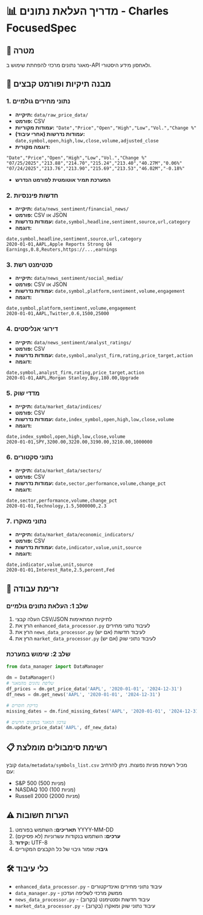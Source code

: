 # 📊 מדריך העלאת נתונים - Charles FocusedSpec

## 🎯 מטרה
מאגר נתונים מרכזי להפחתת שימוש ב-API ולאחסון מידע היסטורי.

## 📁 מבנה תיקיות ופורמט קבצים

### 1. **נתוני מחירים גולמיים**
- **תיקייה:** `data/raw_price_data/`
- **פורמט:** CSV
- **עמודות מקוריות:** `"Date","Price","Open","High","Low","Vol.","Change %"`
- **עמודות נדרשות (אחרי עיבוד):** `date,symbol,open,high,low,close,volume,adjusted_close`
- **דוגמה מקורית:**
```csv
"Date","Price","Open","High","Low","Vol.","Change %"
"07/25/2025","213.88","214.70","215.24","213.40","40.27M","0.06%"
"07/24/2025","213.76","213.90","215.69","213.53","46.02M","-0.18%"
```
- **המערכת תמיר אוטומטית לפורמט הנדרש**

### 2. **חדשות פיננסיות**
- **תיקייה:** `data/news_sentiment/financial_news/`
- **פורמט:** CSV או JSON
- **עמודות נדרשות:** `date,symbol,headline,sentiment,source,url,category`
- **דוגמה:**
```csv
date,symbol,headline,sentiment,source,url,category
2020-01-01,AAPL,Apple Reports Strong Q4 Earnings,0.8,Reuters,https://...,earnings
```

### 3. **סנטימנט רשת**
- **תיקייה:** `data/news_sentiment/social_media/`
- **פורמט:** CSV או JSON
- **עמודות נדרשות:** `date,symbol,platform,sentiment,volume,engagement`
- **דוגמה:**
```csv
date,symbol,platform,sentiment,volume,engagement
2020-01-01,AAPL,Twitter,0.6,1500,25000
```

### 4. **דירוגי אנליסטים**
- **תיקייה:** `data/news_sentiment/analyst_ratings/`
- **פורמט:** CSV
- **עמודות נדרשות:** `date,symbol,analyst_firm,rating,price_target,action`
- **דוגמה:**
```csv
date,symbol,analyst_firm,rating,price_target,action
2020-01-01,AAPL,Morgan Stanley,Buy,180.00,Upgrade
```

### 5. **מדדי שוק**
- **תיקייה:** `data/market_data/indices/`
- **פורמט:** CSV
- **עמודות נדרשות:** `date,index_symbol,open,high,low,close,volume`
- **דוגמה:**
```csv
date,index_symbol,open,high,low,close,volume
2020-01-01,SPY,3200.00,3220.00,3190.00,3210.00,1000000
```

### 6. **נתוני סקטורים**
- **תיקייה:** `data/market_data/sectors/`
- **פורמט:** CSV
- **עמודות נדרשות:** `date,sector,performance,volume,change_pct`
- **דוגמה:**
```csv
date,sector,performance,volume,change_pct
2020-01-01,Technology,1.5,5000000,2.3
```

### 7. **נתוני מאקרו**
- **תיקייה:** `data/market_data/economic_indicators/`
- **פורמט:** CSV
- **עמודות נדרשות:** `date,indicator,value,unit,source`
- **דוגמה:**
```csv
date,indicator,value,unit,source
2020-01-01,Interest_Rate,2.5,percent,Fed
```

## 🔄 זרימת עבודה

### שלב 1: העלאת נתונים גולמיים
1. העלה קבצי CSV/JSON לתיקיות המתאימות
2. הרץ את `enhanced_data_processor.py` לעיבוד נתוני מחירים
3. הרץ את `news_data_processor.py` לעיבוד חדשות (אם יש)
4. הרץ את `market_data_processor.py` לעיבוד נתוני שוק (אם יש)

### שלב 2: שימוש במערכת
```python
from data_manager import DataManager

dm = DataManager()
# שליפת נתונים מהמאגר
df_prices = dm.get_price_data('AAPL', '2020-01-01', '2024-12-31')
df_news = dm.get_news('AAPL', '2020-01-01', '2024-12-31')

# בדיקת חוסרים
missing_dates = dm.find_missing_dates('AAPL', '2020-01-01', '2024-12-31')

# עדכון המאגר בנתונים חדשים
dm.update_price_data('AAPL', df_new_data)
```

## 📋 רשימת סימבולים מומלצת
קובץ `data/metadata/symbols_list.csv` מכיל רשימת מניות נפוצות.
ניתן להרחיב עם:
- S&P 500 (500 מניות)
- NASDAQ 100 (100 מניות)
- Russell 2000 (2000 מניות)

## ⚠️ הערות חשובות
1. **תאריכים:** השתמש בפורמט YYYY-MM-DD
2. **ערכים:** השתמש בנקודות עשרוניות (לא פסיקים)
3. **קידוד:** UTF-8
4. **גיבוי:** שמור גיבוי של כל הקבצים המקוריים

## 🛠️ כלי עיבוד
- `enhanced_data_processor.py` - עיבוד נתוני מחירים ואינדיקטורים
- `data_manager.py` - ממשק מרכזי לשליפה ועדכון
- `news_data_processor.py` - עיבוד חדשות וסנטימנט (בקרוב)
- `market_data_processor.py` - עיבוד נתוני שוק ומאקרו (בקרוב) 